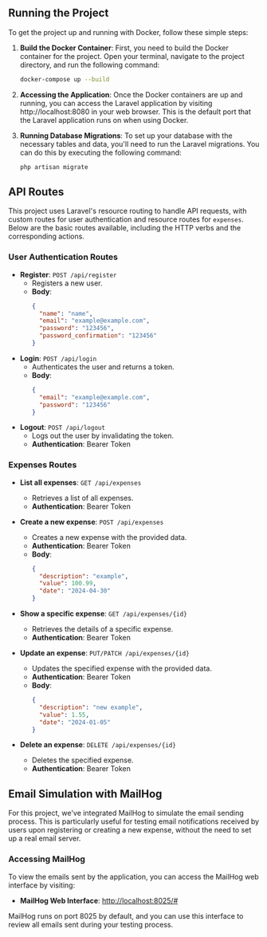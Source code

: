 ## Running the Project

To get the project up and running with Docker, follow these simple steps:

1. **Build the Docker Container**: First, you need to build the Docker container for the project. Open your terminal, navigate to the project directory, and run the following command:
   ```sh
   docker-compose up --build

2. **Accessing the Application**: Once the Docker containers are up and running, you can access the Laravel application by visiting http://localhost:8080 in your web browser. This is the default port that the Laravel application runs on when using Docker.

3. **Running Database Migrations**: To set up your database with the necessary tables and data, you'll need to run the Laravel migrations. You can do this by executing the following command:
   ```sh
   php artisan migrate

## API Routes

This project uses Laravel's resource routing to handle API requests, with custom routes for user authentication and resource routes for `expenses`. Below are the basic routes available, including the HTTP verbs and the corresponding actions.

### User Authentication Routes

- **Register**: `POST /api/register`
  - Registers a new user.
  - **Body**:
    ```json
    {
      "name": "name",
      "email": "example@example.com",
      "password": "123456",
      "password_confirmation": "123456"
    }
    ```
- **Login**: `POST /api/login`
  - Authenticates the user and returns a token.
  - **Body**:
    ```json
    {
      "email": "example@example.com",
      "password": "123456"
    }
    ```
- **Logout**: `POST /api/logout`
  - Logs out the user by invalidating the token.
  - **Authentication**: Bearer Token

### Expenses Routes

- **List all expenses**: `GET /api/expenses`
  - Retrieves a list of all expenses.
  - **Authentication**: Bearer Token

- **Create a new expense**: `POST /api/expenses`
  - Creates a new expense with the provided data.
  - **Authentication**: Bearer Token
  - **Body**:
    ```json
    {
      "description": "example",
      "value": 100.99,
      "date": "2024-04-30"
    }
    ```

- **Show a specific expense**: `GET /api/expenses/{id}`
  - Retrieves the details of a specific expense.
  - **Authentication**: Bearer Token

- **Update an expense**: `PUT/PATCH /api/expenses/{id}`
  - Updates the specified expense with the provided data.
  - **Authentication**: Bearer Token
  - **Body**:
    ```json
    {
      "description": "new example",
      "value": 1.55,
      "date": "2024-01-05"
    }
    ```

- **Delete an expense**: `DELETE /api/expenses/{id}`
  - Deletes the specified expense.
  - **Authentication**: Bearer Token

## Email Simulation with MailHog

For this project, we've integrated MailHog to simulate the email sending process. This is particularly useful for testing email notifications received by users upon registering or creating a new expense, without the need to set up a real email server.

### Accessing MailHog

To view the emails sent by the application, you can access the MailHog web interface by visiting:

- **MailHog Web Interface**: [http://localhost:8025/#](http://localhost:8025/#)

MailHog runs on port 8025 by default, and you can use this interface to review all emails sent during your testing process.